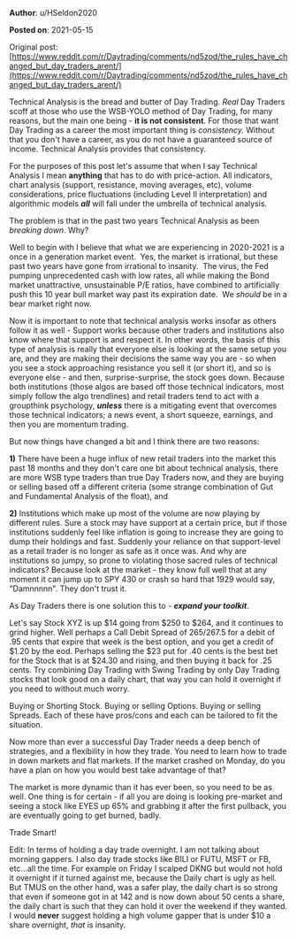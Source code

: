 **Author**: u/HSeldon2020

**Posted on**: 2021-05-15

Original post: [https://www.reddit.com/r/Daytrading/comments/nd5zod/the_rules_have_changed_but_day_traders_arent/](https://www.reddit.com/r/Daytrading/comments/nd5zod/the_rules_have_changed_but_day_traders_arent/)

Technical Analysis is the bread and butter of Day Trading.  *Real* Day Traders scoff at those who use the WSB-YOLO method of Day Trading, for many reasons, but the main one being - **it is not consistent**.  For those that want Day Trading as a career the most important thing is *consistency.*  Without that you don't have a career, as you do not have a guaranteed source of income.  Technical Analysis provides that consistency.

For the purposes of this post let's assume that when I say Technical Analysis I mean **anything** that has to do with price-action.  All indicators, chart analysis (support, resistance, moving averages, etc), volume considerations, price fluctuations (including Level II interpretation) and algorithmic models ***all*** will fall under the umbrella of technical analysis.

The problem is that in the past two years Technical Analysis as been *breaking down*.  Why?

Well to begin with I believe that what we are experiencing in 2020-2021 is a once in a generation market event.  Yes, the market is irrational, but these past two years have gone from irrational to insanity.  The virus, the Fed pumping unprecedented cash with low rates, all while making the Bond market unattractive, unsustainable P/E ratios, have combined to artificially push this 10 year bull market way past its expiration date.  We *should* be in a bear market right now. 

Now it is important to note that technical analysis works insofar as others follow it as well - Support works because other traders and institutions also know where that support is and respect it.  In other words, the basis of this type of analysis is really that everyone else is looking at the same setup you are, and they are making their decisions the same way you are - so when you see a stock approaching resistance you sell it (or short it), and so is everyone else - and then, surprise-surprise, the stock goes down.  Because both institutions (those algos are based off those technical indicators, most simply follow the algo trendlines) and retail traders tend to act with a groupthink psychology, ***unless*** there is a mitigating event that overcomes those technical indicators; a news event, a short squeeze, earnings, and then you are momentum trading.

But now things have changed a bit and I think there are two reasons: 

**1)** There have been a huge influx of new retail traders into the market this past 18 months and they don't care one bit about technical analysis, there are more WSB type traders than true Day Traders now, and they are buying or selling based off a different criteria (some strange combination of Gut and Fundamental Analysis of the float), and

**2)** Institutions which make up most of the volume are now playing by different rules. Sure a stock may have support at a certain price, but if those institutions suddenly feel like inflation is going to increase they are going to dump their holdings and fast.  Suddenly your reliance on that support-level as a retail trader is no longer as safe as it once was.  And why are institutions so jumpy, so prone to violating those sacred rules of technical indicators?  Because look at the market - they know full well that at any moment it can jump up to SPY 430 or crash so hard that 1929 would say, "Damnnnnn".  They don't trust it.

As Day Traders there is one solution this to - ***expand your toolkit***.

Let's say Stock XYZ is up $14 going from $250 to $264, and it continues to grind higher.  Well perhaps a Call Debit Spread of 265/267.5 for a debit of .95 cents that expire that week is the best option, and you get a credit of $1.20 by the eod.  Perhaps selling the $23 put for .40 cents is the best bet for the Stock that is at $24.30 and rising, and then buying it back for .25 cents.   Try combining Day Trading with Swing Trading by only Day Trading stocks that look good on a daily chart, that way you can hold it overnight if you need to without much worry.

Buying or Shorting Stock.  Buying or selling Options.  Buying or selling Spreads.  Each of these have pros/cons and each can be tailored to fit the situation.

Now more than ever a successful Day Trader needs a deep bench of strategies, and a flexibility in how they trade.  You need to learn how to trade in down markets and flat markets.  If the market crashed on Monday, do you have a plan on how you would best take advantage of that?

The market is more dynamic than it has ever been, so you need to be as well.   One thing is for certain - if all you are doing is looking pre-market and seeing a stock like EYES up 65% and grabbing it after the first pullback, you are eventually going to get burned, badly.

Trade Smart!

Edit: In terms of holding a day trade overnight. I am not talking about morning gappers.  I also day trade stocks like BILI or FUTU, MSFT or FB, etc...all the time.  For example on Friday I scalped DKNG but would not hold it overnight if it turned against me, because the Daily chart is ugly as hell.  But TMUS on the other hand, was a safer play, the daily chart is so strong that even if someone got in at 142 and is now down about 50 cents a share, the daily chart is such that they can hold it over the weekend if they wanted.  I would **never** suggest holding a high volume gapper that is under $10 a share overnight, *that* is insanity.